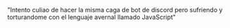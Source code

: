 "Intento culiao de hacer la misma caga de bot de discord pero sufriendo y torturandome con el lenguaje avernal llamado JavaScript" 
